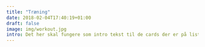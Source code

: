 ```yaml
---
title: "Træning"
date: 2018-02-04T17:40:19+01:00
draft: false
image: img/workout.jpg
intro: Det her skal fungere som intro tekst til de cards der er på list template. Hvis det virker er det mega fedt. og det ser det faktisk ud til at gøre. fedt nok. Så langt så godt
---
```

